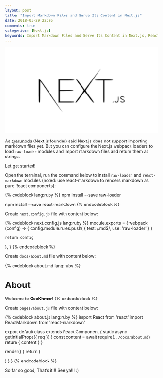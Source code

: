 ```yaml
---
layout: post
title: "Import Markdown Files and Serve Its Content in Next.js"
date: 2018-03-29 22:26
comments: true
categories: [Next.js]
keywords: Import Markdown Files and Serve Its Content in Next.js, React, Reactjs, Next, Nextjs, Next.js
---
```


<p>
  <img src="/images/nextjs.png" width="600" alt="Import Markdown Files in Next.js" />
</p>

<p>
  As <a href="https://github.com/arunoda" target="_blank">@arunoda</a> (Next.js founder) said Next.js does not support importing markdown files yet. But you can configure the Next.js webpack loaders to load <code>raw-loader</code> modules and import markdown files and return them as strings.
</p>

<p>
  Let get started!
</p>

<p>
  Open the terminal, run the command below to install <code>raw-loader</code> and <code>react-markdown</code> modules (noted: use react-markdown to renders markdown as pure React components):
</p>

{% codeblock lang:ruby %}
npm install --save raw-loader

npm install --save react-markdown
{% endcodeblock %}

<p>
  Create <code>next.config.js</code> file with content below:
</p>

{% codeblock next.config.js lang:ruby %}
module.exports = {
  webpack: (config) => {
    config.module.rules.push(
      {
        test: /\.md$/,
        use: 'raw-loader'
      }
    )

    return config
  },
}
{% endcodeblock %}

<p>
  Create <code>docs/about.md</code> file with content below:
</p>

{% codeblock about.md lang:ruby %}
# About

Welcome to **GeeKhmer**!
{% endcodeblock %}

<p>
  Create <code>pages/about.js</code> file with content below:
</p>

{% codeblock about.js lang:ruby %}
import React from 'react'
import ReactMarkdown from 'react-markdown'

export default class extends React.Component {
  static async getInitialProps({ req }) {
    const content = await require(`../docs/about.md`)
    return { content }
  }

  render() {
    return (
      <div>
        <ReactMarkdown source={this.props.content} />
      </div>
    )
  }
}
{% endcodeblock %}

<p>
  So far so good, That’s it!!! See ya!!! :)
</p>
